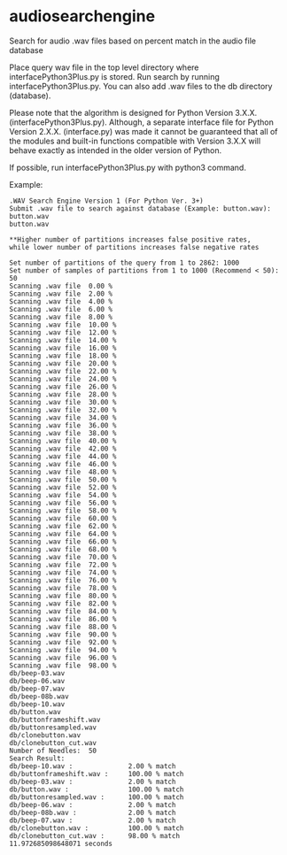 audiosearchengine
=================

Search for audio .wav files based on percent match in the audio file database

Place query wav file in the top level directory where interfacePython3Plus.py is stored.
Run search by running interfacePython3Plus.py. You can also add .wav files to the
db directory (database). 

Please note that the algorithm is designed for Python Version 3.X.X. (interfacePython3Plus.py).
Although, a separate interface file for Python Version 2.X.X. (interface.py) was made
it cannot be guaranteed that all of the modules and built-in functions compatible with Version 3.X.X
will behave exactly as intended in the older version of Python.

If possible, run interfacePython3Plus.py with python3 command.

Example:

    .WAV Search Engine Version 1 (For Python Ver. 3+) 
    Submit .wav file to search against database (Example: button.wav): button.wav 
    button.wav  
    
    **Higher number of partitions increases false positive rates,  
    while lower number of partitions increases false negative rates  

    Set number of partitions of the query from 1 to 2862: 1000 
    Set number of samples of partitions from 1 to 1000 (Recommend < 50): 50 
    Scanning .wav file  0.00 % 
    Scanning .wav file  2.00 % 
    Scanning .wav file  4.00 % 
    Scanning .wav file  6.00 % 
    Scanning .wav file  8.00 % 
    Scanning .wav file  10.00 % 
    Scanning .wav file  12.00 % 
    Scanning .wav file  14.00 % 
    Scanning .wav file  16.00 % 
    Scanning .wav file  18.00 % 
    Scanning .wav file  20.00 % 
    Scanning .wav file  22.00 % 
    Scanning .wav file  24.00 % 
    Scanning .wav file  26.00 % 
    Scanning .wav file  28.00 % 
    Scanning .wav file  30.00 % 
    Scanning .wav file  32.00 % 
    Scanning .wav file  34.00 % 
    Scanning .wav file  36.00 % 
    Scanning .wav file  38.00 % 
    Scanning .wav file  40.00 % 
    Scanning .wav file  42.00 % 
    Scanning .wav file  44.00 % 
    Scanning .wav file  46.00 % 
    Scanning .wav file  48.00 % 
    Scanning .wav file  50.00 % 
    Scanning .wav file  52.00 % 
    Scanning .wav file  54.00 % 
    Scanning .wav file  56.00 % 
    Scanning .wav file  58.00 % 
    Scanning .wav file  60.00 % 
    Scanning .wav file  62.00 % 
    Scanning .wav file  64.00 % 
    Scanning .wav file  66.00 % 
    Scanning .wav file  68.00 % 
    Scanning .wav file  70.00 % 
    Scanning .wav file  72.00 % 
    Scanning .wav file  74.00 % 
    Scanning .wav file  76.00 % 
    Scanning .wav file  78.00 % 
    Scanning .wav file  80.00 % 
    Scanning .wav file  82.00 % 
    Scanning .wav file  84.00 % 
    Scanning .wav file  86.00 % 
    Scanning .wav file  88.00 % 
    Scanning .wav file  90.00 % 
    Scanning .wav file  92.00 % 
    Scanning .wav file  94.00 % 
    Scanning .wav file  96.00 % 
    Scanning .wav file  98.00 % 
    db/beep-03.wav 
    db/beep-06.wav 
    db/beep-07.wav 
    db/beep-08b.wav 
    db/beep-10.wav 
    db/button.wav 
    db/buttonframeshift.wav 
    db/buttonresampled.wav 
    db/clonebutton.wav 
    db/clonebutton_cut.wav 
    Number of Needles:  50 
    Search Result: 
    db/beep-10.wav :              2.00 % match 
    db/buttonframeshift.wav :     100.00 % match 
    db/beep-03.wav :              2.00 % match 
    db/button.wav :               100.00 % match 
    db/buttonresampled.wav :      100.00 % match 
    db/beep-06.wav :              2.00 % match 
    db/beep-08b.wav :             2.00 % match 
    db/beep-07.wav :              2.00 % match 
    db/clonebutton.wav :          100.00 % match 
    db/clonebutton_cut.wav :      98.00 % match 
    11.972685098648071 seconds
